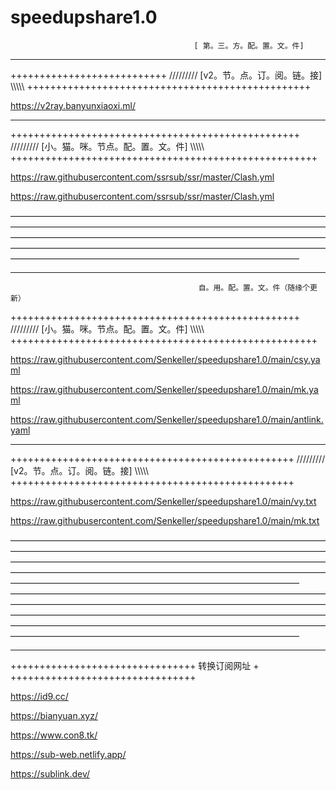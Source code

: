 # speedupshare1.0
                                             [ 第。三。方。配。置。文。件]
_________________________________________________________________________________________________________________________________________________________________________________
+++++++++++++++++++++++++++
/////////  [v2。节。点。订。阅。链。接]  \\\\\\\\\\
+++++++++++++++++++++++++++++++++++++++++++++++++


https://v2ray.banyunxiaoxi.ml/

_________________________________________________________________________________________________________________________________________________________________________________
++++++++++++++++++++++++++++++++++++++++++++++++++
///////// [小。猫。咪。节点。配。置。文。件]  \\\\\\\\\\
+++++++++++++++++++++++++++++++++++++++++++++++++++++

https://raw.githubusercontent.com/ssrsub/ssr/master/Clash.yml

https://raw.githubusercontent.com/ssrsub/ssr/master/Clash.yml

—————————————————————————————————————————————————————————————————————————————————————————————————————————————————————————————————————————————————————————————————————————————————
_________________________________________________________________________________________________________________________________________________________________________________


                                              自。用。配。置。文。件（随缘个更新）
++++++++++++++++++++++++++++++++++++++++++++++++++
///////// [小。猫。咪。节点。配。置。文。件]  \\\\\\\\\\
+++++++++++++++++++++++++++++++++++++++++++++++++++++

https://raw.githubusercontent.com/Senkeller/speedupshare1.0/main/csy.yaml

https://raw.githubusercontent.com/Senkeller/speedupshare1.0/main/mk.yaml

https://raw.githubusercontent.com/Senkeller/speedupshare1.0/main/antlink.yaml

_________________________________________________________________________________________________________________________________________________________________________________
+++++++++++++++++++++++++++++++++++++++++++++++++
/////////  [v2。节。点。订。阅。链。接]  \\\\\\\\\\
+++++++++++++++++++++++++++++++++++++++++++++++++

https://raw.githubusercontent.com/Senkeller/speedupshare1.0/main/vy.txt

https://raw.githubusercontent.com/Senkeller/speedupshare1.0/main/mk.txt

—————————————————————————————————————————————————————————————————————————————————————————————————————————————————————————————————————————————————————————————————————————————————
—————————————————————————————————————————————————————————————————————————————————————————————————————————————————————————————————————————————————————————————————————————————————







_________________________________________________________________________________________________________________________________________________________________________________
++++++++++++++++++++++++++++++++
转换订阅网址                    +
++++++++++++++++++++++++++++++++

https://id9.cc/

https://bianyuan.xyz/

https://www.con8.tk/

https://sub-web.netlify.app/

https://sublink.dev/
